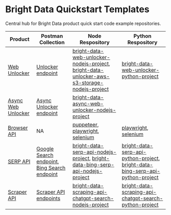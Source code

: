# Bright Data Quickstart Templates
Central hub for Bright Data product quick start code example repositories.

| Product | Postman Collection | Node Respository | Python Respository |
|---------|------------|-------------|-------------|
| [Web Unlocker](https://brightdata.com/products/web-unlocker) |[Unlocker endpoint](https://www.postman.com/bright-data-api/bright-data-api/request/f0g939o/unlock-website)| [bright-data-web-unlocker-nodejs-project](https://github.com/luminati-io/bright-data-web-unlocker-nodejs-project), [bright-data-unlocker-aws-s3-storage-nodejs-project](https://github.com/brightdata/bright-data-unlocker-aws-s3-storage-nodejs-project)|[bright-data-web-unlocker-python-project](https://github.com/luminati-io/bright-data-web-unlocker-python-project)|
| [Async Web Unlocker](https://brightdata.com/products/web-unlocker) |[Async Unlocker endpoint](https://www.postman.com/bright-data-api/bright-data-api/request/5bmflk0/asynchronous-unlock-website)|[bright-data-async-web-unlocker-nodejs-project](https://github.com/brightdata/bright-data-async-web-unlocker-nodejs-project)||
| [Browser API](https://brightdata.com/products/scraping-browser) |NA| [puppeteer](https://github.com/luminati-io/bright-data-scraping-browser-nodejs-puppeteer-project), [playwright](https://github.com/luminati-io/bright-data-scraping-browser-nodejs-playwright-project), [selenium](https://github.com/luminati-io/bright-data-scraping-browser-nodejs-selenium-project) | [playwright](https://github.com/brightdata/bright-data-browser-api-python-playwright-project), [selenium](https://github.com/brightdata/bright-data-browser-api-python-selenium-project) |
| [SERP API](https://brightdata.com/products/serp-api) | [Google Search endpoint](https://www.postman.com/bright-data-api/bright-data-api/request/kpq952m/google-search-serp), [Bing Search endpoint](https://www.postman.com/bright-data-api/bright-data-api/request/uzaea2u/bing-search) | [bright-data-serp-api-nodejs-project](https://github.com/luminati-io/bright-data-serp-api-nodejs-project), [bright-data-bing-serp-api-nodejs-project](https://github.com/brightdata/bright-data-bing-serp-api-nodejs-project)| [bright-data-serp-api-python-project](https://github.com/brightdata/bright-data-serp-api-python-project), [bright-data-bing-serp-api-python-project](https://github.com/brightdata/bright-data-bing-serp-api-python-project)|
| [Scraper API](https://brightdata.com/products/web-scraper)| [Scraper API endpoints](https://www.postman.com/bright-data-api/bright-data-api/folder/6gbnh9x/web-scrapers)| [bright-data-scraping-api-chatgpt-search-nodejs-project](https://github.com/brightdata/bright-data-scrape-chatgpt-search-nodejs-project)|[bright-data-scraping-api-chatgpt-search-python-project](https://github.com/brightdata/bright-data-scrape-chatgpt-search-python-project)|

